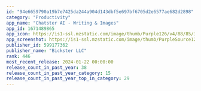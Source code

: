```yaml
---
id: "94e6659790a19b7e7425da244a904d143dbf5e697bf6705d2e6577ae682d2898"
category: "Productivity"
app_name: "Chatster AI - Writing & Images"
app_id: 1671489865
app_icon: https://is1-ssl.mzstatic.com/image/thumb/Purple126/v4/88/85/30/888530d2-c1e3-30b4-e518-0b0b28c1b396/AppIcon-0-0-1x_U007epad-0-0-85-220.png/1024x1024bb.png
app_screenshot: https://is1-ssl.mzstatic.com/image/thumb/PurpleSource126/v4/bd/53/79/bd5379fe-8139-1240-6f83-327592238a72/265fd027-f599-48dc-972d-30eb5b3eecd2_iPhone_8_Plus_-_1.jpg/1242x2208bb.png
publisher_id: 599177362
publisher_name: "Bickster LLC"
rank: 446
most_recent_release: 2024-01-22 00:00:00
release_count_in_past_year: 38
release_count_in_past_year_category: 15
release_count_in_past_year_top_in_category: 29
---
```

